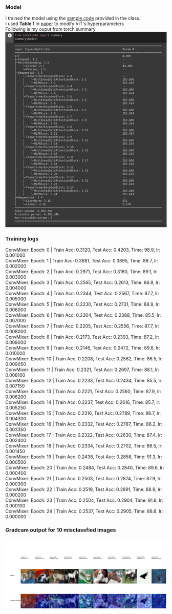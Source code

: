 ### Model
I trained the model using the [sample code](https://drive.google.com/file/d/1Lg1KhpHfogQORxYljuNroPX8riC2AC-E/view) provided in the class. <br/>
I used **Table 1** in [paper](https://paperswithcode.com/paper/tokens-to-token-vit-training-vision/review/) to modify ViT's hyperparameters <br/>
Following is my ouput from torch summary
![summ](./images/cost.png)

### Training logs
ConvMixer: Epoch: 0 | Train Acc: 0.3120, Test Acc: 0.4203, Time: 98.9, lr: 0.001000 <br/>
ConvMixer: Epoch: 1 | Train Acc: 0.3681, Test Acc: 0.3895, Time: 88.7, lr: 0.002000 <br/>
ConvMixer: Epoch: 2 | Train Acc: 0.2971, Test Acc: 0.3180, Time: 89.1, lr: 0.003000 <br/>
ConvMixer: Epoch: 3 | Train Acc: 0.2565, Test Acc: 0.2613, Time: 86.9, lr: 0.004000 <br/>
ConvMixer: Epoch: 4 | Train Acc: 0.2344, Test Acc: 0.2567, Time: 87.7, lr: 0.005000 <br/>
ConvMixer: Epoch: 5 | Train Acc: 0.2230, Test Acc: 0.2731, Time: 88.9, lr: 0.006000 <br/>
ConvMixer: Epoch: 6 | Train Acc: 0.2304, Test Acc: 0.2388, Time: 85.5, lr: 0.007000 <br/>
ConvMixer: Epoch: 7 | Train Acc: 0.2205, Test Acc: 0.2556, Time: 87.7, lr: 0.008000 <br/>
ConvMixer: Epoch: 8 | Train Acc: 0.2173, Test Acc: 0.2393, Time: 87.2, lr: 0.009000 <br/>
ConvMixer: Epoch: 9 | Train Acc: 0.2146, Test Acc: 0.2472, Time: 89.6, lr: 0.010000 <br/>
ConvMixer: Epoch: 10 | Train Acc: 0.2208, Test Acc: 0.2562, Time: 86.5, lr: 0.009050 <br/>
ConvMixer: Epoch: 11 | Train Acc: 0.2321, Test Acc: 0.2697, Time: 88.1, lr: 0.008100 <br/>
ConvMixer: Epoch: 12 | Train Acc: 0.2233, Test Acc: 0.2434, Time: 85.5, lr: 0.007150 <br/>
ConvMixer: Epoch: 13 | Train Acc: 0.2221, Test Acc: 0.2560, Time: 87.9, lr: 0.006200 <br/>
ConvMixer: Epoch: 14 | Train Acc: 0.2237, Test Acc: 0.2616, Time: 85.7, lr: 0.005250 <br/>
ConvMixer: Epoch: 15 | Train Acc: 0.2316, Test Acc: 0.2789, Time: 88.7, lr: 0.004300 <br/>
ConvMixer: Epoch: 16 | Train Acc: 0.2332, Test Acc: 0.2787, Time: 86.2, lr: 0.003350 <br/>
ConvMixer: Epoch: 17 | Train Acc: 0.2322, Test Acc: 0.2630, Time: 87.4, lr: 0.002400 <br/>
ConvMixer: Epoch: 18 | Train Acc: 0.2334, Test Acc: 0.2702, Time: 86.5, lr: 0.001450 <br/>
ConvMixer: Epoch: 19 | Train Acc: 0.2438, Test Acc: 0.2858, Time: 91.3, lr: 0.000500 <br/>
ConvMixer: Epoch: 20 | Train Acc: 0.2484, Test Acc: 0.2840, Time: 89.6, lr: 0.000400 <br/>
ConvMixer: Epoch: 21 | Train Acc: 0.2503, Test Acc: 0.2874, Time: 87.9, lr: 0.000300 <br/>
ConvMixer: Epoch: 22 | Train Acc: 0.2519, Test Acc: 0.2891, Time: 88.9, lr: 0.000200 <br/>
ConvMixer: Epoch: 23 | Train Acc: 0.2504, Test Acc: 0.2904, Time: 91.8, lr: 0.000100 <br/>
ConvMixer: Epoch: 24 | Train Acc: 0.2537, Test Acc: 0.2905, Time: 88.8, lr: 0.000000 <br/>

### Gradcam output for 10 misclassfied images
![im](./images/gradcam_vit.png)
